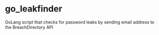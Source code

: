 # go_leakfinder
GoLang script that checks for password leaks by sending email address to the BreachDirectory API
